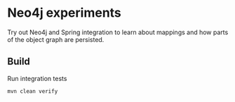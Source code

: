 # Neo4j experiments

Try out Neo4j and Spring integration to learn about mappings and how parts of the object graph are persisted.

## Build 

Run integration tests 

    mvn clean verify
